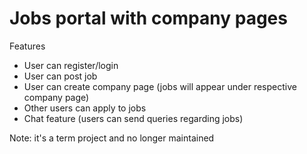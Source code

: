 # Jobs portal with company pages
Features 
- User can register/login
- User can post job 
- User can create company page (jobs will appear under respective company page)
- Other users can apply to jobs
- Chat feature  (users can send queries regarding jobs)

Note: it's a term project and no longer maintained
